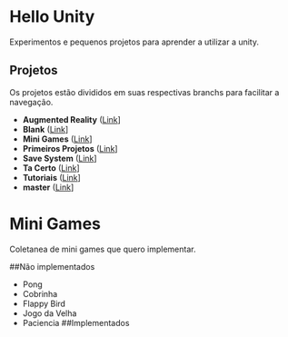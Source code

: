 # Hello Unity
Experimentos e pequenos projetos para aprender a utilizar a unity.

## Projetos
Os projetos estão divididos em suas respectivas branchs para facilitar a navegação.
* **Augmented Reality** ([Link](https://github.com/danilocaverna/HelloUnity/tree/AugmentedReality)]
* **Blank** ([Link](https://github.com/danilocaverna/HelloUnity/tree/Blank)]
* **Mini Games** ([Link](https://github.com/danilocaverna/HelloUnity/tree/MiniGames)]
* **Primeiros Projetos** ([Link](https://github.com/danilocaverna/HelloUnity/tree/PrimeirosProjetos)]
* **Save System** ([Link](https://github.com/danilocaverna/HelloUnity/tree/SaveSystem)]
* **Ta Certo** ([Link](https://github.com/danilocaverna/HelloUnity/tree/TaCerto)]
* **Tutoriais** ([Link](https://github.com/danilocaverna/HelloUnity/tree/Tutoriais)]
* **master** ([Link](https://github.com/danilocaverna/HelloUnity)]

# Mini Games
Coletanea de mini games que quero implementar.

##Não implementados
* Pong
* Cobrinha
* Flappy Bird
* Jogo da Velha
* Paciencia
##Implementados